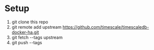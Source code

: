 # Setup 
 
1. git clone this repo 
2. git remote add upstream https://github.com/timescale/timescaledb-docker-ha.git
3. git fetch --tags upstream
4. git push --tags
